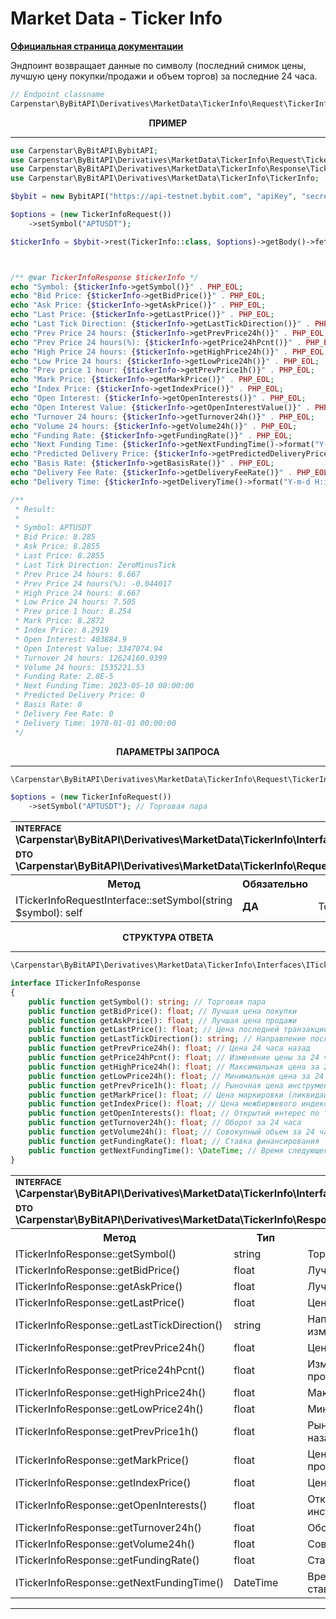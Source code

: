 # Market Data - Ticker Info
<b>[Официальная страница документации](https://bybit-exchange.github.io/docs/derivatives/public/ticker)</b>
<p>Эндпоинт возвращает данные по символу (последний снимок цены, лучшую цену покупки/продажи и объем торгов) за последние 24 часа.</p>

```php
// Endpoint classname
Carpenstar\ByBitAPI\Derivatives\MarketData\TickerInfo\Request\TickerInfo::class
```

<p align="center" width="100%"><b>ПРИМЕР</b></p>

---

```php
use Carpenstar\ByBitAPI\BybitAPI;
use Carpenstar\ByBitAPI\Derivatives\MarketData\TickerInfo\Request\TickerInfoRequest;
use Carpenstar\ByBitAPI\Derivatives\MarketData\TickerInfo\Response\TickerInfoResponse;
use Carpenstar\ByBitAPI\Derivatives\MarketData\TickerInfo\TickerInfo;

$bybit = new BybitAPI("https://api-testnet.bybit.com", "apiKey", "secret");

$options = (new TickerInfoRequest())
    ->setSymbol("APTUSDT");

$tickerInfo = $bybit->rest(TickerInfo::class, $options)->getBody()->fetch();



/** @var TickerInfoResponse $tickerInfo */
echo "Symbol: {$tickerInfo->getSymbol()}" . PHP_EOL;
echo "Bid Price: {$tickerInfo->getBidPrice()}" . PHP_EOL;
echo "Ask Price: {$tickerInfo->getAskPrice()}" . PHP_EOL;
echo "Last Price: {$tickerInfo->getLastPrice()}" . PHP_EOL;
echo "Last Tick Direction: {$tickerInfo->getLastTickDirection()}" . PHP_EOL;
echo "Prev Price 24 hours: {$tickerInfo->getPrevPrice24h()}" . PHP_EOL;
echo "Prev Price 24 hours(%): {$tickerInfo->getPrice24hPcnt()}" . PHP_EOL;
echo "High Price 24 hours: {$tickerInfo->getHighPrice24h()}" . PHP_EOL;
echo "Low Price 24 hours: {$tickerInfo->getLowPrice24h()}" . PHP_EOL;
echo "Prev price 1 hour: {$tickerInfo->getPrevPrice1h()}" . PHP_EOL;
echo "Mark Price: {$tickerInfo->getMarkPrice()}" . PHP_EOL;
echo "Index Price: {$tickerInfo->getIndexPrice()}" . PHP_EOL;
echo "Open Interest: {$tickerInfo->getOpenInterests()}" . PHP_EOL;
echo "Open Interest Value: {$tickerInfo->getOpenInterestValue()}" . PHP_EOL;
echo "Turnover 24 hours: {$tickerInfo->getTurnover24h()}" . PHP_EOL;
echo "Volume 24 hours: {$tickerInfo->getVolume24h()}" . PHP_EOL;
echo "Funding Rate: {$tickerInfo->getFundingRate()}" . PHP_EOL;
echo "Next Funding Time: {$tickerInfo->getNextFundingTime()->format("Y-m-d H:i:s")}" . PHP_EOL;
echo "Predicted Delivery Price: {$tickerInfo->getPredictedDeliveryPrice()}" . PHP_EOL;
echo "Basis Rate: {$tickerInfo->getBasisRate()}" . PHP_EOL;
echo "Delivery Fee Rate: {$tickerInfo->getDeliveryFeeRate()}" . PHP_EOL;
echo "Delivery Time: {$tickerInfo->getDeliveryTime()->format("Y-m-d H:i:s")}" . PHP_EOL;

/**
 * Result: 
 * 
 * Symbol: APTUSDT
 * Bid Price: 8.285
 * Ask Price: 8.2855
 * Last Price: 8.2855
 * Last Tick Direction: ZeroMinusTick
 * Prev Price 24 hours: 8.667
 * Prev Price 24 hours(%): -0.044017
 * High Price 24 hours: 8.667
 * Low Price 24 hours: 7.505
 * Prev price 1 hour: 8.254
 * Mark Price: 8.2872
 * Index Price: 8.2919
 * Open Interest: 403884.9
 * Open Interest Value: 3347074.94
 * Turnover 24 hours: 12624160.9399
 * Volume 24 hours: 1535221.53
 * Funding Rate: 2.8E-5
 * Next Funding Time: 2023-05-10 00:00:00
 * Predicted Delivery Price: 0
 * Basis Rate: 0
 * Delivery Fee Rate: 0
 * Delivery Time: 1970-01-01 00:00:00
 */
```  

<p align="center" width="100%"><b>ПАРАМЕТРЫ ЗАПРОСА</b></p>

---

```php
\Carpenstar\ByBitAPI\Derivatives\MarketData\TickerInfo\Request\TickerInfoRequest::class

$options = (new TickerInfoRequest())
    ->setSymbol("APTUSDT"); // Торговая пара
```  

<table style="width: 100%">
  <tr>
    <td colspan="3">
        <sup><b>INTERFACE</b></sup> <br /> 
        <b>\Carpenstar\ByBitAPI\Derivatives\MarketData\TickerInfo\Interfaces\ITickerInfoRequestInterface::class</b>
    </td>
  </tr>
  <tr>
    <td colspan="3">
        <sup><b>DTO</b></sup> <br /> 
        <b>\Carpenstar\ByBitAPI\Derivatives\MarketData\TickerInfo\Request\TickerInfoRequest::class</b>
    </td>
  </tr>
  <tr>
    <th style="width: 40%; text-align: center">Метод</th>
    <th style="width: 10%; text-align: center">Обязательно</th>
    <th style="width: 50%; text-align: center">Описание</th>
  </tr>
  <tr>
    <td>ITickerInfoRequestInterface::setSymbol(string $symbol): self</td>
    <td><b>ДА</b></td>
    <td>Торговая пара</td>
  </tr>
</table>

<p align="center" width="100%"><b>СТРУКТУРА ОТВЕТА</b></p>

---

```php
\Carpenstar\ByBitAPI\Derivatives\MarketData\TickerInfo\Interfaces\ITickerInfoResponse::class;

interface ITickerInfoResponse
{    
    public function getSymbol(): string; // Торговая пара
    public function getBidPrice(): float; // Лучшая цена покупки
    public function getAskPrice(): float; // Лучшая цена продажи
    public function getLastPrice(): float; // Цена последней транзакции
    public function getLastTickDirection(): string; // Направление последнего изменения цены
    public function getPrevPrice24h(): float; // Цена 24 часа назад
    public function getPrice24hPcnt(): float; // Изменение цены за 24 часа, в процентах
    public function getHighPrice24h(): float; // Максимальная цена за 24 часа
    public function getLowPrice24h(): float; // Минимальная цена за 24 часа
    public function getPrevPrice1h(): float; // Рыночная цена инструмента час назад
    public function getMarkPrice(): float; // Цена маркировки (ликвидация происходит по этому показателю)
    public function getIndexPrice(): float; // Цена межбиржевого индекса
    public function getOpenInterests(): float; // Открытий интерес по торговому инструменту
    public function getTurnover24h(): float; // Оборот за 24 часа
    public function getVolume24h(): float; // Совокупный обьем за 24 часа
    public function getFundingRate(): float; // Ставка финансирования
    public function getNextFundingTime(): \DateTime; // Время следующего списания ставки финансирования
}
```
<table style="width: 100%">
  <tr>
    <td colspan="3">
        <sup><b>INTERFACE</b></sup> <br />
        <b>\Carpenstar\ByBitAPI\Derivatives\MarketData\TickerInfo\Interfaces\ITickerInfoResponse::class</b>
    </td>
  </tr>
  <tr>
    <td colspan="3">
        <sup><b>DTO</b></sup> <br />
        <b>\Carpenstar\ByBitAPI\Derivatives\MarketData\TickerInfo\Response\TickerInfoResponse::class</b>
    </td>
  </tr>
  <tr>
    <th style="width: 20%; text-align: center">Метод</th>
    <th style="width: 20%; text-align: center">Тип</th>
    <th style="width: 60%; text-align: center">Описание</th>
  </tr>
  <tr>
    <td>ITickerInfoResponse::getSymbol()</td>
    <td>string</td>
    <td>
      Торговая пара
    </td>
  </tr>
  <tr>
    <td>ITickerInfoResponse::getBidPrice()</td>
    <td>float</td>
    <td>
      Лучшая цена покупки
    </td>
  </tr>
  <tr>
    <td>ITickerInfoResponse::getAskPrice()</td>
    <td>float</td>
    <td>
      Лучшая цена покупки
    </td>
  </tr>
  <tr>
    <td>ITickerInfoResponse::getLastPrice()</td>
    <td>float</td>
    <td>
      Цена последней транзакции
    </td>
  </tr>
  <tr>
    <td>ITickerInfoResponse::getLastTickDirection()</td>
    <td>string</td>
    <td>
      Направление последнего изменения цены
    </td>
  </tr>
  <tr>
    <td>ITickerInfoResponse::getPrevPrice24h()</td>
    <td>float</td>
    <td>
       Цена 24 часа назад
    </td>
  </tr>
  <tr>
    <td>ITickerInfoResponse::getPrice24hPcnt()</td>
    <td>float</td>
    <td>
      Изменение цены за 24 часа, в процентах
    </td>
  </tr>
  <tr>
    <td>ITickerInfoResponse::getHighPrice24h()</td>
    <td>float</td>
    <td>
       Максимальная цена за 24 часа
    </td>
  </tr>
  <tr>
    <td>ITickerInfoResponse::getLowPrice24h()</td>
    <td>float</td>
    <td>
      Минимальная цена за 24 часа
    </td>
  </tr>
  <tr>
    <td>ITickerInfoResponse::getPrevPrice1h()</td>
    <td>float</td>
    <td>
      Рыночная цена инструмента час назад
    </td>
  </tr>
  <tr>
    <td>ITickerInfoResponse::getMarkPrice()</td>
    <td>float</td>
    <td>
      Цена маркировки (ликвидация происходит по этому показателю)
    </td>
  </tr>
  <tr>
    <td>ITickerInfoResponse::getIndexPrice()</td>
    <td>float</td>
    <td>
      Цена межбиржевого индекса
    </td>
  </tr>
  <tr>
    <td>ITickerInfoResponse::getOpenInterests()</td>
    <td>float</td>
    <td>
      Открытий интерес по торговому инструменту
    </td>
  </tr>
  <tr>
    <td>ITickerInfoResponse::getTurnover24h()</td>
    <td>float</td>
    <td>
      Оборот за 24 часа
    </td>
  </tr>
  <tr>
    <td>ITickerInfoResponse::getVolume24h()</td>
    <td>float</td>
    <td>
      Совокупный обьем за 24 часа
    </td>
  </tr>
  <tr>
    <td>ITickerInfoResponse::getFundingRate()</td>
    <td>float</td>
    <td>
      Ставка финансирования
    </td>
  </tr>
  <tr>
    <td>ITickerInfoResponse::getNextFundingTime()</td>
    <td>DateTime</td>
    <td>
     Время следующего списания ставки финансирования
    </td>
  </tr>
</table>

---